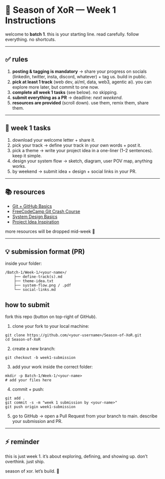 # 🚀 Season of XoR — Week 1 Instructions

welcome to **batch 1**. this is your starting line.
read carefully. follow everything. no shortcuts.

---

## ✅ rules

1. **posting & tagging is mandatory** → share your progress on socials (linkedin, twitter, insta, discord, whatever) + tag us. build in public.
2. **pick at least 1 track** (web dev, ai/ml, data, web3, agentic ai). you can explore more later, but commit to one now.
3. **complete all week 1 tasks** (see below). no skipping.
4. **submit everything as a PR** → deadline: *next weekend*.
5. **resources are provided** (scroll down). use them, remix them, share them.

---

## 📝 week 1 tasks

1. download your welcome letter + share it.
2. pick your track → define your track in your own words + post it.
3. pick a theme → write your project idea in a one-liner (1–2 sentences). keep it simple.
4. design your system flow → sketch, diagram, user POV map, anything works.
5. by weekend → submit idea + design + social links in your PR.

---

## 📚 resources

* [Git + GitHub Basics](https://docs.github.com/en/get-started)
* [FreeCodeCamp Git Crash Course](https://www.youtube.com/watch?v=RGOj5yH7evk)
* [System Design Basics](https://roadmap.sh/system-design)
* [Project Idea Inspiration](https://buildspace.so/ideas)

more resources will be dropped mid-week 👀

---

## 💡 submission format (PR)

inside your folder:

```
/Batch-1/Week-1/<your-name>/
    ├── define-track(s).md
    ├── theme-idea.txt
    ├── system-flow.png / .pdf
    └── social-links.md
```

## how to submit

fork this repo (button on top-right of GitHub).

1. clone your fork to your local machine:
```
git clone https://github.com/<your-username>/Season-of-XoR.git
cd Season-of-XoR
```
2. create a new branch:
```
git checkout -b week1-submission
```

3. add your work inside the correct folder:
```
mkdir -p Batch-1/Week-1/<your-name>
# add your files here
```

4. commit + push:
```
git add .
git commit -s -m "week 1 submission by <your-name>"
git push origin week1-submission
```
5. go to GitHub → open a Pull Request from your branch to main. describe your submission and PR.

---

## ⚡ reminder

this is just week 1.
it’s about exploring, defining, and showing up.
don’t overthink. just ship.

season of xor. let’s build. 🖤
